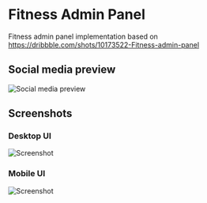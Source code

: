 # Fitness Admin Panel

Fitness admin panel implementation based on https://dribbble.com/shots/10173522-Fitness-admin-panel

## Social media preview

![Social media preview](https://raw.githubusercontent.com/ozcanzaferayan/fitness-admin-panel/master/art/social/social.png)

## Screenshots

### Desktop UI

![Screenshot](https://raw.githubusercontent.com/ozcanzaferayan/fitness-admin-panel/master/art/screenshots/screenshot.png)

### Mobile UI

![Screenshot](https://raw.githubusercontent.com/ozcanzaferayan/fitness-admin-panel/master/art/screenshots/screenshot2.png)